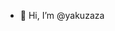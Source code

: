 - 👋 Hi, I’m @yakuzaza


<!---
yakuzaza/yakuzaza is a ✨ special ✨ repository because its `README.md` (this file) appears on your GitHub profile.
You can click the Preview link to take a look at your changes.
--->
